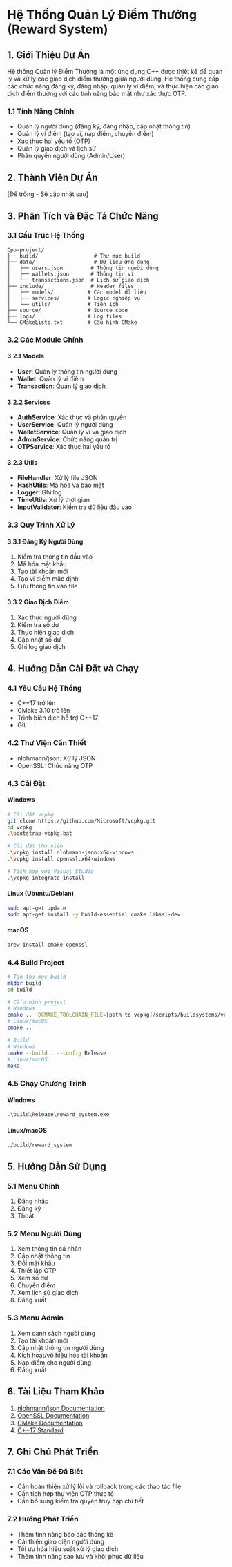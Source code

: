 # Hệ Thống Quản Lý Điểm Thưởng (Reward System)

## 1. Giới Thiệu Dự Án

Hệ thống Quản lý Điểm Thưởng là một ứng dụng C++ được thiết kế để quản lý và xử lý các giao dịch điểm thưởng giữa người dùng. Hệ thống cung cấp các chức năng đăng ký, đăng nhập, quản lý ví điểm, và thực hiện các giao dịch điểm thưởng với các tính năng bảo mật như xác thực OTP.

### 1.1 Tính Năng Chính
- Quản lý người dùng (đăng ký, đăng nhập, cập nhật thông tin)
- Quản lý ví điểm (tạo ví, nạp điểm, chuyển điểm)
- Xác thực hai yếu tố (OTP)
- Quản lý giao dịch và lịch sử
- Phân quyền người dùng (Admin/User)

## 2. Thành Viên Dự Án

[Để trống - Sẽ cập nhật sau]

## 3. Phân Tích và Đặc Tả Chức Năng

### 3.1 Cấu Trúc Hệ Thống

```
Cpp-project/
├── build/                  # Thư mục build
├── data/                   # Dữ liệu ứng dụng
│   ├── users.json         # Thông tin người dùng
│   ├── wallets.json       # Thông tin ví
│   └── transactions.json  # Lịch sử giao dịch
├── include/               # Header files
│   ├── models/           # Các model dữ liệu
│   ├── services/         # Logic nghiệp vụ
│   └── utils/            # Tiện ích
├── source/               # Source code
├── logs/                 # Log files
└── CMakeLists.txt        # Cấu hình CMake
```

### 3.2 Các Module Chính

#### 3.2.1 Models
- **User**: Quản lý thông tin người dùng
- **Wallet**: Quản lý ví điểm
- **Transaction**: Quản lý giao dịch

#### 3.2.2 Services
- **AuthService**: Xác thực và phân quyền
- **UserService**: Quản lý người dùng
- **WalletService**: Quản lý ví và giao dịch
- **AdminService**: Chức năng quản trị
- **OTPService**: Xác thực hai yếu tố

#### 3.2.3 Utils
- **FileHandler**: Xử lý file JSON
- **HashUtils**: Mã hóa và bảo mật
- **Logger**: Ghi log
- **TimeUtils**: Xử lý thời gian
- **InputValidator**: Kiểm tra dữ liệu đầu vào

### 3.3 Quy Trình Xử Lý

#### 3.3.1 Đăng Ký Người Dùng
1. Kiểm tra thông tin đầu vào
2. Mã hóa mật khẩu
3. Tạo tài khoản mới
4. Tạo ví điểm mặc định
5. Lưu thông tin vào file

#### 3.3.2 Giao Dịch Điểm
1. Xác thực người dùng
2. Kiểm tra số dư
3. Thực hiện giao dịch
4. Cập nhật số dư
5. Ghi log giao dịch

## 4. Hướng Dẫn Cài Đặt và Chạy

### 4.1 Yêu Cầu Hệ Thống
- C++17 trở lên
- CMake 3.10 trở lên
- Trình biên dịch hỗ trợ C++17
- Git

### 4.2 Thư Viện Cần Thiết
- nlohmann/json: Xử lý JSON
- OpenSSL: Chức năng OTP

### 4.3 Cài Đặt

#### Windows
```bash
# Cài đặt vcpkg
git clone https://github.com/Microsoft/vcpkg.git
cd vcpkg
.\bootstrap-vcpkg.bat

# Cài đặt thư viện
.\vcpkg install nlohmann-json:x64-windows
.\vcpkg install openssl:x64-windows

# Tích hợp với Visual Studio
.\vcpkg integrate install
```

#### Linux (Ubuntu/Debian)
```bash
sudo apt-get update
sudo apt-get install -y build-essential cmake libssl-dev
```

#### macOS
```bash
brew install cmake openssl
```

### 4.4 Build Project
```bash
# Tạo thư mục build
mkdir build
cd build

# Cấu hình project
# Windows
cmake .. -DCMAKE_TOOLCHAIN_FILE=[path to vcpkg]/scripts/buildsystems/vcpkg.cmake
# Linux/macOS
cmake ..

# Build
# Windows
cmake --build . --config Release
# Linux/macOS
make
```

### 4.5 Chạy Chương Trình

#### Windows
```bash
.\build\Release\reward_system.exe
```

#### Linux/macOS
```bash
./build/reward_system
```

## 5. Hướng Dẫn Sử Dụng

### 5.1 Menu Chính
1. Đăng nhập
2. Đăng ký
3. Thoát

### 5.2 Menu Người Dùng
1. Xem thông tin cá nhân
2. Cập nhật thông tin
3. Đổi mật khẩu
4. Thiết lập OTP
5. Xem số dư
6. Chuyển điểm
7. Xem lịch sử giao dịch
8. Đăng xuất

### 5.3 Menu Admin 
1. Xem danh sách người dùng
2. Tạo tài khoản mới
3. Cập nhật thông tin người dùng
4. Kích hoạt/vô hiệu hóa tài khoản
5. Nạp điểm cho người dùng
6. Đăng xuất

## 6. Tài Liệu Tham Khảo

1. [nlohmann/json Documentation](https://github.com/nlohmann/json)
2. [OpenSSL Documentation](https://www.openssl.org/docs/)
3. [CMake Documentation](https://cmake.org/documentation/)
4. [C++17 Standard](https://isocpp.org/std/the-standard)

## 7. Ghi Chú Phát Triển

### 7.1 Các Vấn Đề Đã Biết
- Cần hoàn thiện xử lý lỗi và rollback trong các thao tác file
- Cần tích hợp thư viện OTP thực tế
- Cần bổ sung kiểm tra quyền truy cập chi tiết

### 7.2 Hướng Phát Triển
- Thêm tính năng báo cáo thống kê
- Cải thiện giao diện người dùng
- Tối ưu hóa hiệu suất xử lý giao dịch
- Thêm tính năng sao lưu và khôi phục dữ liệu
